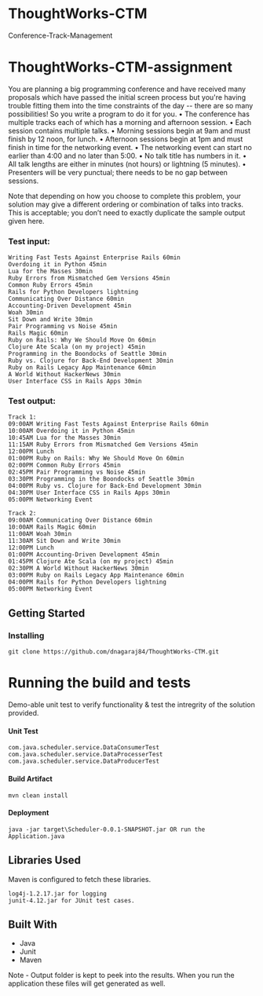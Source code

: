 # ThoughtWorks-CTM
Conference-Track-Management

# ThoughtWorks-CTM-assignment

You are planning a big programming conference and have received many proposals which have passed the initial screen process but you're having trouble fitting them into the time constraints of the day -- there are so many possibilities! So you write a program to do it for you.
	•	The conference has multiple tracks each of which has a morning and afternoon session.
	•	Each session contains multiple talks.
	•	Morning sessions begin at 9am and must finish by 12 noon, for lunch.
	•	Afternoon sessions begin at 1pm and must finish in time for the networking event.
	•	The networking event can start no earlier than 4:00 and no later than 5:00.
	•	No talk title has numbers in it.
	•	All talk lengths are either in minutes (not hours) or lightning (5 minutes).
	•	Presenters will be very punctual; there needs to be no gap between sessions.
 
Note that depending on how you choose to complete this problem, your solution may give a different ordering or combination of talks into tracks. This is acceptable; you don’t need to exactly duplicate the sample output given here.
 
### Test input:
```
Writing Fast Tests Against Enterprise Rails 60min
Overdoing it in Python 45min
Lua for the Masses 30min
Ruby Errors from Mismatched Gem Versions 45min
Common Ruby Errors 45min
Rails for Python Developers lightning
Communicating Over Distance 60min
Accounting-Driven Development 45min
Woah 30min
Sit Down and Write 30min
Pair Programming vs Noise 45min
Rails Magic 60min
Ruby on Rails: Why We Should Move On 60min
Clojure Ate Scala (on my project) 45min
Programming in the Boondocks of Seattle 30min
Ruby vs. Clojure for Back-End Development 30min
Ruby on Rails Legacy App Maintenance 60min
A World Without HackerNews 30min
User Interface CSS in Rails Apps 30min
```

### Test output: 
```
Track 1:
09:00AM Writing Fast Tests Against Enterprise Rails 60min
10:00AM Overdoing it in Python 45min
10:45AM Lua for the Masses 30min
11:15AM Ruby Errors from Mismatched Gem Versions 45min
12:00PM Lunch
01:00PM Ruby on Rails: Why We Should Move On 60min
02:00PM Common Ruby Errors 45min
02:45PM Pair Programming vs Noise 45min
03:30PM Programming in the Boondocks of Seattle 30min
04:00PM Ruby vs. Clojure for Back-End Development 30min
04:30PM User Interface CSS in Rails Apps 30min
05:00PM Networking Event
 
Track 2:
09:00AM Communicating Over Distance 60min
10:00AM Rails Magic 60min
11:00AM Woah 30min
11:30AM Sit Down and Write 30min
12:00PM Lunch
01:00PM Accounting-Driven Development 45min
01:45PM Clojure Ate Scala (on my project) 45min
02:30PM A World Without HackerNews 30min
03:00PM Ruby on Rails Legacy App Maintenance 60min
04:00PM Rails for Python Developers lightning
05:00PM Networking Event
```

## Getting Started

### Installing 
```
git clone https://github.com/dnagaraj84/ThoughtWorks-CTM.git
```

# Running the build and tests

Demo-able unit test to verify functionality & test the intregrity of the solution provided.

#### Unit Test
```
com.java.scheduler.service.DataConsumerTest
com.java.scheduler.service.DataProcesserTest
com.java.scheduler.service.DataProducerTest
```

#### Build Artifact
```
mvn clean install
```

#### Deployment
```
java -jar target\Scheduler-0.0.1-SNAPSHOT.jar OR run the Application.java
```

## Libraries Used

Maven is configured to fetch these libraries.
```
log4j-1.2.17.jar for logging
junit-4.12.jar for JUnit test cases.
```

## Built With
* Java
* Junit
* Maven

Note - Output folder is kept to peek into the results. When you run the application these files will get generated as well.
